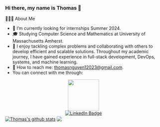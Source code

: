 ### Hi there, my name is Thomas 👋
👨🏻‍💻  About Me
- 🤔 I’m currently looking for internships Summer 2024.
- 🎓 Studying Computer Science and Mathematics at University of Massachusetts Amherst.
- 💼 I enjoy tackling complex problems and collaborating with others to develop efficient and scalable solutions. Throughout my academic journey, I have gained experience in full-stack development, DevOps, systems, and machine learning.
- 🌱 How to reach me: thomasnguyen12023@gmail.com.
- You can connect with me through: 
<div id="header" align="center">
  <img src="https://media.giphy.com/media/M9gbBd9nbDrOTu1Mqx/giphy.gif" width="100"/>
</div>
<div id="badges" align ="center">  
  <a href="https://www.linkedin.com/in/thinh-nguyen-phuoc/">
    <img src="https://img.shields.io/badge/LinkedIn-blue?style=for-the-badge&logo=linkedin&logoColor=white" alt="LinkedIn Badge"/>
  </a>
</div>
<a href="https://github.com/ThomasN12/github-readme-stats">
  <img align="center" src="https://github-readme-stats.vercel.app/api?username=ThomasN12&show_icons=true&include_all_commits=true&theme=tokyonight&hide_border=true" alt="Thomas's github stats" /></a>
<a href="https://github.com/ThomasN12/github-readme-stats">
  <img align="center" src="https://github-readme-stats.vercel.app/api/top-langs/?username=ThomasN12&layout=compact&theme=tokyonight&hide_border=true" /></a> 